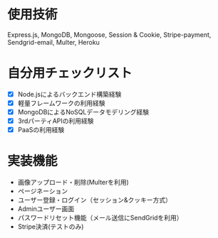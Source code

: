 # 使用技術
Express.js, MongoDB, Mongoose, Session &amp; Cookie, Stripe-payment, Sendgrid-email, Multer, Heroku

# 自分用チェックリスト
- [x] Node.jsによるバックエンド構築経験
- [x] 軽量フレームワークの利用経験
- [x] MongoDBによるNoSQLデータモデリング経験
- [x] 3rdパーティAPIの利用経験
- [x] PaaSの利用経験

# 実装機能
- 画像アップロード・削除(Multerを利用)
- ページネーション
- ユーザー登録・ログイン（セッション&クッキー方式）
- Adminユーザー画面
- パスワードリセット機能（メール送信にSendGridを利用）
- Stripe決済(テストのみ)
